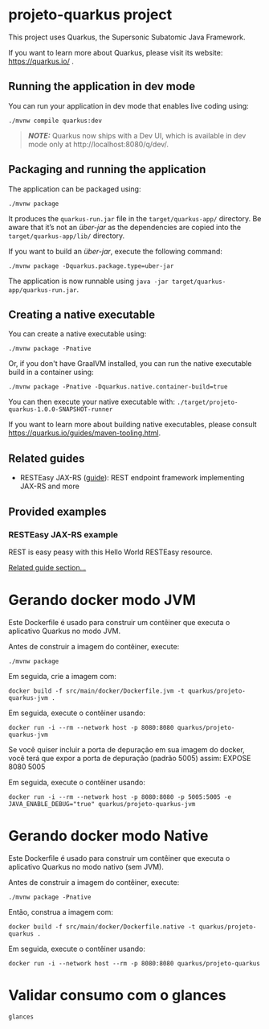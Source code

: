 # projeto-quarkus project

This project uses Quarkus, the Supersonic Subatomic Java Framework.

If you want to learn more about Quarkus, please visit its website: https://quarkus.io/ .

## Running the application in dev mode

You can run your application in dev mode that enables live coding using:
```shell script
./mvnw compile quarkus:dev
```

> **_NOTE:_**  Quarkus now ships with a Dev UI, which is available in dev mode only at http://localhost:8080/q/dev/.

## Packaging and running the application

The application can be packaged using:
```shell script
./mvnw package
```
It produces the `quarkus-run.jar` file in the `target/quarkus-app/` directory.
Be aware that it’s not an _über-jar_ as the dependencies are copied into the `target/quarkus-app/lib/` directory.

If you want to build an _über-jar_, execute the following command:
```shell script
./mvnw package -Dquarkus.package.type=uber-jar
```

The application is now runnable using `java -jar target/quarkus-app/quarkus-run.jar`.

## Creating a native executable

You can create a native executable using: 
```shell script
./mvnw package -Pnative
```

Or, if you don't have GraalVM installed, you can run the native executable build in a container using: 
```shell script
./mvnw package -Pnative -Dquarkus.native.container-build=true
```

You can then execute your native executable with: `./target/projeto-quarkus-1.0.0-SNAPSHOT-runner`

If you want to learn more about building native executables, please consult https://quarkus.io/guides/maven-tooling.html.

## Related guides

- RESTEasy JAX-RS ([guide](https://quarkus.io/guides/rest-json)): REST endpoint framework implementing JAX-RS and more

## Provided examples

### RESTEasy JAX-RS example

REST is easy peasy with this Hello World RESTEasy resource.

[Related guide section...](https://quarkus.io/guides/getting-started#the-jax-rs-resources)

# Gerando docker modo JVM

Este Dockerfile é usado para construir um contêiner que executa o aplicativo Quarkus no modo JVM.

Antes de construir a imagem do contêiner, execute:

`./mvnw package`

Em seguida, crie a imagem com:

`docker build -f src/main/docker/Dockerfile.jvm -t quarkus/projeto-quarkus-jvm .`

Em seguida, execute o contêiner usando:

`docker run -i --rm --network host -p 8080:8080 quarkus/projeto-quarkus-jvm`

Se você quiser incluir a porta de depuração em sua imagem do docker, você terá que expor a porta de depuração (padrão 5005) assim: EXPOSE 8080 5005

Em seguida, execute o contêiner usando:

`docker run -i --rm --network host -p 8080:8080 -p 5005:5005 -e JAVA_ENABLE_DEBUG="true" quarkus/projeto-quarkus-jvm`

# Gerando docker modo Native

Este Dockerfile é usado para construir um contêiner que executa o aplicativo Quarkus no modo nativo (sem JVM).

Antes de construir a imagem do contêiner, execute:

`./mvnw package -Pnative`

Então, construa a imagem com:

`docker build -f src/main/docker/Dockerfile.native -t quarkus/projeto-quarkus .`

Em seguida, execute o contêiner usando:

`docker run -i --network host --rm -p 8080:8080 quarkus/projeto-quarkus`

# Validar consumo com o glances

`glances`